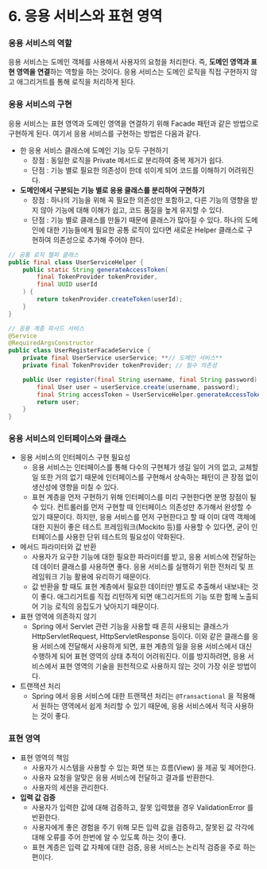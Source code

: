 # 6. 응용 서비스와 표현 영역

### 응용 서비스의 역할

응용 서비스는 도메인 객체를 사용해서 사용자의 요청을 처리한다. 즉, **도메인 영역과 표현 영역을 연결**하는 역할을 하는 것이다. 응용 서비스는 도메인 로직을 직접 구현하지 않고 애그리거트를 통해 로직을 처리하게 된다.

### 응용 서비스의 구현

응용 서비스는 표현 영역과 도메인 영역을 연결하기 위해 Facade 패턴과 같은 방법으로 구현하게 된다. 여기서 응용 서비스를 구현하는 방법은 다음과 같다.

- 한 응용 서비스 클래스에 도메인 기능 모두 구현하기
    - 장점 : 동일한 로직을 Private 메서드로 분리하여 중복 제거가 쉽다.
    - 단점 : 기능 별로 필요한 의존성이 한데 섞이게 되어 코드를 이해하기 어려워진다.
- **도메인에서 구분되는 기능 별로 응용 클래스를 분리하여 구현하기**
    - 장점 : 하나의 기능을 위해 꼭 필요한 의존성만 포함하고, 다른 기능의 영향을 받지 않아 기능에 대해 이해가 쉽고, 코드 품질을 높게 유지할 수 있다.
    - 단점 : 기능 별로 클래스를 만들기 때문에 클래스가 많아질 수 있다. 하나의 도메인에 대한 기능들에게 필요한 공통 로직이 있다면 새로운 Helper 클래스로 구현하여 의존성으로 추가해 주어야 한다.

```java
// 공통 로직 헬퍼 클래스
public final class UserServiceHelper {
	public static String generateAccessToken(
		final TokenProvider tokenProvider,
		final UUID userId
	) {
		return tokenProvider.createToken(userId);
	}
}

// 응용 계층 파사드 서비스
@Service
@RequiredArgsConstructor
public class UserRegisterFacadeService {
	private final UserService userService; **// 도메인 서비스**
	private final TokenProvider tokenProvider; // 필수 의존성

	public User register(final String username, final String password) {
		final User user = userService.create(username, password);
		final String accessToken = UserServiceHelper.generateAccessToken(user.getId());
		return user;
	}
}
```

### 응용 서비스의 인터페이스와 클래스

- 응용 서비스의 인터페이스 구현 필요성
    - 응용 서비스는 인터페이스를 통해 다수의 구현체가 생길 일이 거의 없고, 교체할 일 또한 거의 없기 때문에 인터페이스를 구현해서 상속하는 패턴이 큰 장점 없이 생산성에 영향을 미칠 수 있다.
    - 표현 계층을 먼저 구현하기 위해 인터페이스를 미리 구현한다면 분명 장점이 될 수 있다. 컨트롤러를 먼저 구현할 때 인터페이스 의존성만 추가해서 완성할 수 있기 때문이다. 하지만, 응용 서비스를 먼저 구현한다고 할 때 이미 대역 객체에 대한 지원이 좋은 테스트 프레임워크(Mockito 등)를 사용할 수 있다면, 굳이 인터페이스를 사용한 단위 테스트의 필요성이 약화된다.
- 메서드 파라미터와 값 반환
    - 사용자가 요구한 기능에 대한 필요한 파라미터를 받고, 응용 서비스에 전달하는데 데이터 클래스를 사용하면 좋다. 응용 서비스를 실행하기 위한 전처리 및 프레임워크 기능 활용에 유리하기 때문이다.
    - 값 반환을 할 때도 표현 계층에서 필요한 데이터만 별도로 추출해서 내보내는 것이 좋다. 애그리거트를 직접 리턴하게 되면 애그리거트의 기능 또한 함께 노출되어 기능 로직의 응집도가 낮아지기 때문이다.
- 표현 영역에 의존하지 않기
    - Spring 에서 Servlet 관련 기능을 사용할 때 흔히 사용되는 클래스가 HttpServletRequest, HttpServletResponse 등이다. 이와 같은 클래스를 응용 서비스에 전달해서 사용하게 되면, 표현 계층의 일을 응용 서비스에서 대신 수행하게 되어 표현 영역의 상태 추적이 어려워진다. 이를 방지하려면, 응용 서비스에서 표현 영역의 기술을 원천적으로 사용하지 않는 것이 가장 쉬운 방법이다.
- 트랜잭션 처리
    - Spring 에서 응용 서비스에 대한 트랜잭션 처리는 `@Transactional` 을 적용해서 원하는 영역에서 쉽게 처리할 수 있기 때문에, 응용 서비스에서 적극 사용하는 것이 좋다.

### 표현 영역

- 표현 영역의 책임
    - 사용자가 시스템을 사용할 수 있는 화면 또는 흐름(View) 을 제공 및 제어한다.
    - 사용자 요청을 알맞은 응용 서비스에 전달하고 결과를 반환한다.
    - 사용자의 세션을 관리한다.
- **입력 값 검증**
    - 사용자가 입력한 값에 대해 검증하고, 잘못 입력했을 경우 ValidationError 를 반환한다.
    - 사용자에게 좋은 경험을 주기 위해 모든 입력 값을 검증하고, 잘못된 값 각각에 대해 오류를 주어 한번에 알 수 있도록 하는 것이 좋다.
    - 표현 계층은 입력 값 자체에 대한 검증, 응용 서비스는 논리적 검증을 주로 하는 편이다.